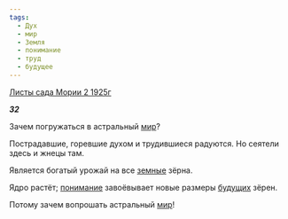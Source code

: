 ```yaml
---
tags:
  - Дух
  - мир
  - Земля
  - понимание
  - труд
  - будущее
---
```

[Листы сада Мории 2 1925г](https://127.0.0.1:4002/agni/1925)

___32___

Зачем погружаться в астральный [мир](../../../tags/#мир)?   

Пострадавшие, горевшие духом и трудившиеся радуются. Но сеятели здесь и жнецы там.   

Является богатый урожай на все [земные](../../../tags/#Земля) зёрна.   

Ядро растёт; [понимание](../../../tags/#понимание) завоёвывает новые размеры [будущих](../../../tags/#будущее) зёрен.   

Потому зачем вопрошать астральный [мир](../../../tags/#мир)!   

